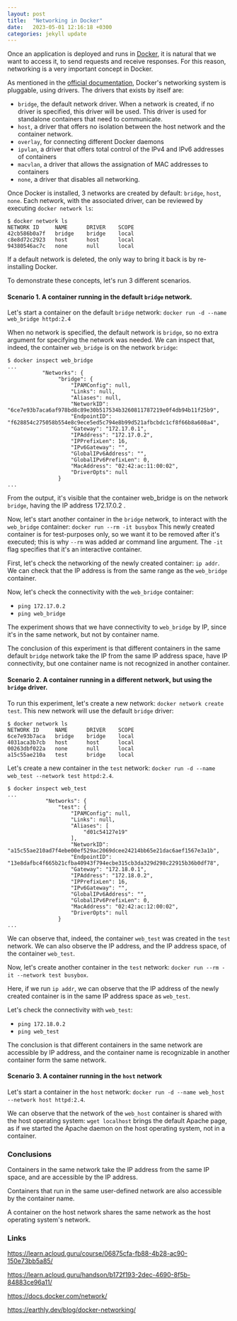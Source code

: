```yaml
---
layout: post
title:  "Networking in Docker"
date:   2023-05-01 12:16:18 +0300
categories: jekyll update
---
```


Once an application is deployed and runs in [Docker](https://www.docker.com/), it is natural that we want to access it, to send requests and receive responses.
For this reason, networking is a very important concept in Docker.

As mentioned in the [official documentation](https://docs.docker.com/network/), Docker's networking system is pluggable, using drivers. The drivers that exists by itself are:
 - `bridge`, the default network driver. When a network is created, if no driver is specified, this driver will be used. This driver is used for standalone containers that need to communicate.
 - `host`, a driver that offers no isolation between the host network and the container network.
 - `overlay`, for connecting different Docker daemons
 - `ipvlan`, a driver that offers total control of the IPv4 and IPv6 addresses of containers
 - `macvlan`, a driver that allows the assignation of MAC addresses to containers 
 - `none`, a driver that disables all networking.

Once Docker is installed, 3 networks are created by default: `bridge`, `host`, `none`. Each network, with the associated driver, can be reviewed by executing `docker network ls`:
```
$ docker network ls
NETWORK ID     NAME      DRIVER    SCOPE
42cb586b0a7f   bridge    bridge    local
c8e8d72c2923   host      host      local
94380546ac7c   none      null      local
```

If a default network is deleted, the only way to bring it back is by re-installing Docker.

To demonstrate these concepts, let's run 3 different scenarios.

#### Scenario 1. A container running in the default `bridge` network.
Let's start a container on the default `bridge` network: `docker run -d --name web_bridge httpd:2.4`

When no network is specified, the default network is `bridge`, so no extra argument for specifying the network was needed. We can inspect that, indeed, the container `web_bridge` is on the network `bridge`:
```
$ docker inspect web_bridge
...
           "Networks": {
                "bridge": {
                    "IPAMConfig": null,
                    "Links": null,
                    "Aliases": null,
                    "NetworkID": "6ce7e93b7aca6af978bd8c89e30b517534b3260811787219e0f4db94b11f25b9",
                    "EndpointID": "f628854c275058b554e8c9ece5ed5c794e8b99d521afbcbdc1cf8f66b8a608a4",
                    "Gateway": "172.17.0.1",
                    "IPAddress": "172.17.0.2",
                    "IPPrefixLen": 16,
                    "IPv6Gateway": "",
                    "GlobalIPv6Address": "",
                    "GlobalIPv6PrefixLen": 0,
                    "MacAddress": "02:42:ac:11:00:02",
                    "DriverOpts": null
                }
...                
```

From the output, it's visible that the container web_bridge is on the network `bridge`, having the IP address 172.17.0.2 .

Now, let's start another container in the `bridge` network, to interact with the `web_bridge` container: `docker run --rm -it busybox`
This newly created container is for test-purposes only, so we want it to be removed after it's executed; this is why `--rm` was added ar command line argument. The `-it` flag specifies that it's an interactive container.

First, let's check the networking of the newly created container: `ip addr`. We can check that the IP address is from the same range as the `web_bridge` container.

Now, let's check the connectivity with the `web_bridge` container:
 - `ping 172.17.0.2`
 - `ping web_bridge`

The experiment shows that we have connectivity to `web_bridge` by IP, since it's in the same network, but not by container name.

The conclusion of this experiment is that different containers in the same default `bridge` network take the IP from the same IP address space, have IP connectivity, but one container name is not recognized in another container.

#### Scenario 2. A container running in a different network, but using the `bridge` driver.

To run this experiment, let's create a new network: `docker network create test`. This new network will use the default `bridge` driver:
```
$ docker network ls
NETWORK ID     NAME      DRIVER    SCOPE
6ce7e93b7aca   bridge    bridge    local
4031aca3b7cb   host      host      local
00263dbf022a   none      null      local
a15c55ae210a   test      bridge    local
```

Let's create a new container in the `test` network: `docker run -d --name web_test --network test httpd:2.4`. 

```
$ docker inspect web_test
...
            "Networks": {
                "test": {
                    "IPAMConfig": null,
                    "Links": null,
                    "Aliases": [
                        "d01c54127e19"
                    ],
                    "NetworkID": "a15c55ae210ad7f4ebe00ef529ac2069dcee24214bb65e21dac6aef1567e3a1b",
                    "EndpointID": "13e8dafbc4f665b21cfba40943f794ecbe315cb3da329d298c22915b36b0df78",
                    "Gateway": "172.18.0.1",
                    "IPAddress": "172.18.0.2",
                    "IPPrefixLen": 16,
                    "IPv6Gateway": "",
                    "GlobalIPv6Address": "",
                    "GlobalIPv6PrefixLen": 0,
                    "MacAddress": "02:42:ac:12:00:02",
                    "DriverOpts": null
                }
...
```

We can observe that, indeed, the container `web_test` was created in the `test` network. We can also observe the IP address, and the IP address space, of the container `web_test`.

Now, let's create another container in the `test` network: `docker run --rm -it --network test busybox`.

Here, if we run `ip addr`, we can observe that the IP address of the newly created container is in the same IP address space as `web_test`. 

Let's check the connectivity with `web_test`:
 - `ping 172.18.0.2`
 - `ping web_test`

The conclusion is that different containers in the same network are accessible by IP address, and the container name is recognizable in another container form the same network.

#### Scenario 3. A container running in the `host` network

Let's start a container in the `host` network: `docker run -d --name web_host --network host httpd:2.4`.

We can observe that the network of the `web_host` container is shared with the host operating system: `wget localhost` brings the default Apache page, as if we started the Apache daemon on the host operating system, not in a container.

### Conclusions
Containers in the same network take the IP address from the same IP space, and are accessible by the IP address.

Containers that run in the same user-defined network are also accessible by the container name. 

A container on the host network shares the same network as the host operating system's network.

### Links

https://learn.acloud.guru/course/06875cfa-fb88-4b28-ac90-150e73bb5a85/

https://learn.acloud.guru/handson/b172f193-2dec-4690-8f5b-84883ce96a11/

https://docs.docker.com/network/

https://earthly.dev/blog/docker-networking/
